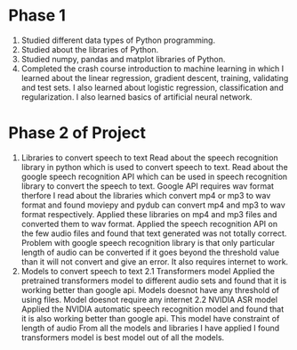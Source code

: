 # Phase 1
1. Studied different data types of Python programming.
2. Studied about the libraries of Python.
3. Studied numpy, pandas and matplot libraries of Python.
4. Completed the crash course introduction to  machine learning in which I learned about the linear regression, gradient descent, training, validating and test sets. I also learned about logistic regression, classification and regularization. I also learned basics of artificial neural network.

# Phase 2 of Project
1. Libraries to convert speech to text
Read about the speech recognition library in python which is used to convert speech to text.
Read about the google speech recognition API which can be used in speech recognition library to convert the speech to text.
Google API requires wav format therfore I read about the libraries which convert mp4 or mp3 to wav format and found moviepy and pydub can convert mp4 and mp3 to wav format respectively. Applied these libraries on mp4 and mp3 files and converted them to wav format.
Applied the speech recognition API on the few audio files and found that text generated was not totally correct.
Problem with google speech recognition library is that only particular length of audio can be converted if it goes beyond the threshold value than it will not convert and give an error. It also requires internet to work.
2. Models to convert speech to text
2.1 Transformers model
Applied the pretrained transformers model to different audio sets and found that it is working better than google api. 
Models doesnot have any threshold of using files.
Model doesnot require any internet
2.2 NVIDIA ASR model
Applied the NVIDIA automatic speech recognition model and found that it is also working better than google api.
This model have constraint of length of audio
From all the models and libraries I have applied I found transformers model is best model out of all the models.



